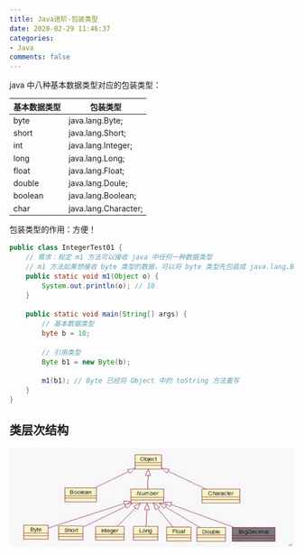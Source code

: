 ```yaml
---
title: Java进阶-包装类型
date: 2020-02-29 11:46:37
categories:
- Java
comments: false
---
```


java 中八种基本数据类型对应的包装类型：
<!-- more -->

| 基本数据类型 | 包装类型             |
| ------------ | -------------------- |
| byte         | java.lang.Byte;      |
| short        | java.lang.Short;     |
| int          | java.lang.Integer;   |
| long         | java.lang.Long;      |
| float        | java.lang.Float;     |
| double       | java.lang.Doule;     |
| boolean      | java.lang.Boolean;   |
| char         | java.lang.Character; |

包装类型的作用：方便！

```java
public class IntegerTest01 {
	// 需求：规定 m1 方法可以接收 java 中任何一种数据类型
	// m1 方法如果想接收 byte 类型的数据，可以将 byte 类型先包装成 java.lang.Byte; 再传递参数
	public static void m1(Object o) {
		System.out.println(o); // 10
	}

	public static void main(String[] args) {
		// 基本数据类型
		byte b = 10;

		// 引用类型
		Byte b1 = new Byte(b);

		m1(b1); // Byte 已经将 Object 中的 toString 方法重写
	}
}
```



## 类层次结构

![image-20200229120424673](https://raw.githubusercontent.com/ZhangWei2222/PictureBed/master/img/20200528120513.png)